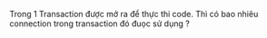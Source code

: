 
Trong 1 Transaction được mở ra để thực thi code. Thì có bao nhiêu connection trong transaction đó đuọc sử dụng ?